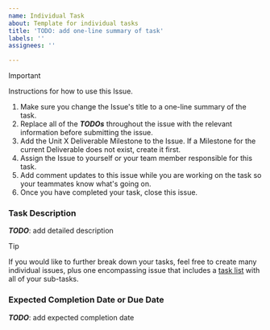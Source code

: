 ```yaml
---
name: Individual Task
about: Template for individual tasks
title: 'TODO: add one-line summary of task'
labels: ''
assignees: ''

---
```


> [!IMPORTANT]
> Instructions for how to use this Issue.
> 1. Make sure you change the Issue's title to a one-line summary of the task. 
> 2. Replace all of the ***TODOs*** throughout the issue with the relevant information before submitting the issue.
> 3. Add the Unit X Deliverable Milestone to the Issue. If a Milestone for the current Deliverable does not exist, create it first.
> 4. Assign the Issue to yourself or your team member responsible for this task.
> 5. Add comment updates to this issue while you are working on the task so your teammates know what's going on.
> 6. Once you have completed your task, close this issue.

### Task Description

***TODO***: add detailed description

> [!TIP]
> If you would like to further break down your tasks, feel free to create many individual issues, plus one encompassing issue that includes a [task list](https://docs.github.com/en/get-started/writing-on-github/getting-started-with-writing-and-formatting-on-github/basic-writing-and-formatting-syntax#task-lists) with all of your sub-tasks.

### Expected Completion Date or Due Date

***TODO***: add expected completion date
